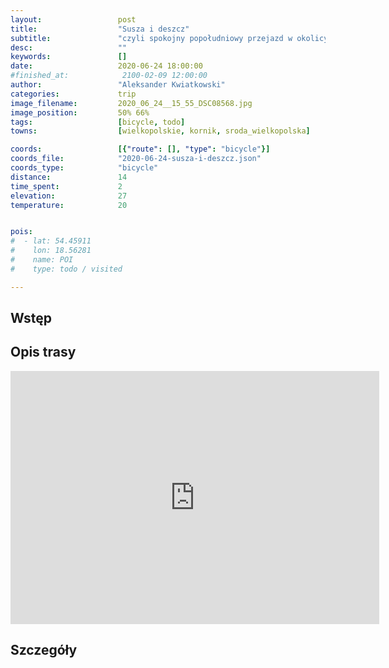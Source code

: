 ```yaml
---
layout:                 post
title:                  "Susza i deszcz"
subtitle:               "czyli spokojny popołudniowy przejazd w okolicy Środy Wielkopolskiej"
desc:                   ""
keywords:               []
date:                   2020-06-24 18:00:00
#finished_at:            2100-02-09 12:00:00
author:                 "Aleksander Kwiatkowski"
categories:             trip
image_filename:         2020_06_24__15_55_DSC08568.jpg
image_position:         50% 66%
tags:                   [bicycle, todo]
towns:                  [wielkopolskie, kornik, sroda_wielkopolska]

coords:                 [{"route": [], "type": "bicycle"}]
coords_file:            "2020-06-24-susza-i-deszcz.json"
coords_type:            "bicycle"
distance:               14
time_spent:             2
elevation:              27
temperature:            20


pois:
#  - lat: 54.45911
#    lon: 18.56281
#    name: POI
#    type: todo / visited

---
```



## Wstęp

## Opis trasy

<iframe height='405' width='590' frameborder='0' allowtransparency='true' scrolling='no' src='https://www.strava.com/activities/3664838469/embed/ad93d6fd795fd21d012f09a744db68cd522d304e'></iframe>

## Szczegóły
